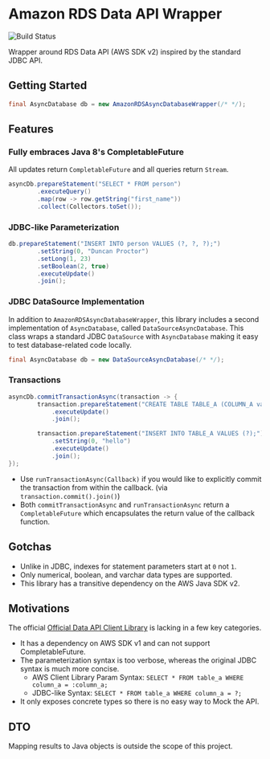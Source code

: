 # Amazon RDS Data API Wrapper
![Build Status](https://travis-ci.com/duncpro/rds-data-api-wrapper.svg?branch=master)

Wrapper around RDS Data API (AWS SDK v2) inspired by the standard JDBC API.

## Getting Started
```java
final AsyncDatabase db = new AmazonRDSAsyncDatabaseWrapper(/* */);
```

## Features
### Fully embraces Java 8's CompletableFuture
All updates return `CompletableFuture` and all queries return `Stream`.
```java
asyncDb.prepareStatement("SELECT * FROM person")
        .executeQuery()
        .map(row -> row.getString("first_name"))
        .collect(Collectors.toSet());
```
### JDBC-like Parameterization
```java
db.prepareStatement("INSERT INTO person VALUES (?, ?, ?);")
        .setString(0, "Duncan Proctor")
        .setLong(1, 23)
        .setBoolean(2, true)
        .executeUpdate()
        .join();
```
### JDBC DataSource Implementation
In addition to `AmazonRDSAsyncDatabaseWrapper`, this library includes a second implementation of `AsyncDatabase`, 
called `DataSourceAsyncDatabase`. This class wraps a standard JDBC `DataSource` with `AsyncDatabase`
making it easy to test database-related code locally.
```java
final AsyncDatabase db = new DataSourceAsyncDatabase(/* */);
```
### Transactions
```java
asyncDb.commitTransactionAsync(transaction -> {
        transaction.prepareStatement("CREATE TABLE TABLE_A (COLUMN_A varchar);")
            .executeUpdate()
            .join();

        transaction.prepareStatement("INSERT INTO TABLE_A VALUES (?);")
            .setString(0, "hello")
            .executeUpdate()
            .join();
});
```
- Use `runTransactionAsync(Callback)` if you would like to explicitly commit the transaction from within the callback.
  (via `transaction.commit().join()`)
- Both `commitTransactionAsync` and `runTransactionAsync` return a `CompletableFuture`
which encapsulates the return value of the callback function.

## Gotchas
- Unlike in JDBC, indexes for statement parameters start at `0` not `1`.
- Only numerical, boolean, and varchar data types are supported.
- This library has a transitive dependency on the AWS Java SDK v2.

## Motivations
The official [Official Data API Client Library](https://github.com/awslabs/rds-data-api-client-library-java) is
  lacking in a few key categories.
  - It has a dependency on AWS SDK v1 and can not support
    CompletableFuture. 
  - The parameterization syntax is too verbose, whereas the original JDBC
    syntax is much more concise.
      - AWS Client Library Param Syntax: `SELECT * FROM table_a WHERE column_a = :column_a;`
      - JDBC-like Syntax: `SELECT * FROM table_a WHERE column_a = ?;`
  - It only exposes concrete types so there is no easy way to Mock
    the API.
    

## DTO
Mapping results to Java objects is outside the scope of this project.
